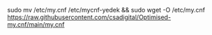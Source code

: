 sudo mv /etc/my.cnf /etc/mycnf-yedek && sudo wget -O /etc/my.cnf https://raw.githubusercontent.com/csadigital/Optimised-my.cnf/main/my.cnf
